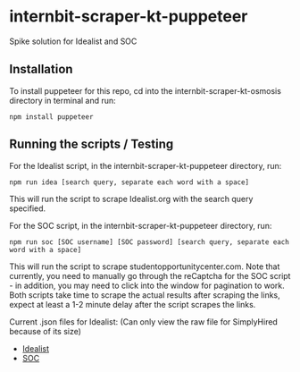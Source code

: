 # internbit-scraper-kt-puppeteer
Spike solution for Idealist and SOC

## Installation
To install puppeteer for this repo, cd into the internbit-scraper-kt-osmosis directory in terminal and run:
```
npm install puppeteer
```

## Running the scripts / Testing
For the Idealist script, in the internbit-scraper-kt-puppeteer directory, run:
```
npm run idea [search query, separate each word with a space]
```

This will run the script to scrape Idealist.org with the search query specified.

For the SOC script, in the internbit-scraper-kt-puppeteer directory, run:
```
npm run soc [SOC username] [SOC password] [search query, separate each word with a space]
```

This will run the script to scrape studentopportunitycenter.com. Note that currently, you need to manually go through the reCaptcha for the SOC script - in addition, you may need to click into the window for pagination to work. Both scripts take time to scrape the actual results after scraping the links, expect at least a 1-2 minute delay after the script scrapes the links.

Current .json files for Idealist: (Can only view the raw file for SimplyHired because of its size)
* [Idealist](https://github.com/radgrad/internbit-scraper-kt-puppeteer/blob/master/idealist.data.json)
* [SOC](https://github.com/radgrad/internbit-scraper-kt-puppeteer/blob/master/soc.data.json)
